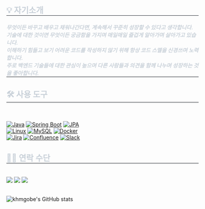 <div align= "center">
    </div>
    <div style="text-align:left;">   
    <div style="font-weight: 700; font-size: 15px; text-align: left; color: #c9d1d9;">  </div> 
    </div>
    <div style="text-align:left;"> 
        <h2 style="border-bottom: 1px solid #21262d; color: #c9d1d9;"> 💡 자기소개 </h2> 
    <h5 style="border-bottom: 1px solid #21262d; color: #c9d1d9;"> 무엇이든 바꾸고 배우고 채워나간다면, 계속해서 꾸준히 성장할 수 있다고 생각합니다. <br> 기술에 대한 것이면 무엇이든 궁금함을 가지며 매일매일 즐겁게 알아가며 살아가고 있습니다. <br> 이해하기 힘들고 보기 어려운 코드를 작성하지 않기 위해 항상 코드 스멜을 신경쓰며 노력합니다. <br>   주로 백엔드 기술들에 대한 관심이 높으며 다른 사람들과 의견을 함께 나누며 성장하는 것을 좋아합니다. <br> </h5> 
    <div style="font-weight: 700; font-size: 15px; text-align: left; color: #c9d1d9;">  </div> 
    </div>
    <div style="font-weight: 700; font-size: 15px; text-align: left; color: #c9d1d9;">  </div> 
    <h2 style="border-bottom: 1px solid #21262d; color: #c9d1d9;"> 🛠️ 사용 도구 </h2> <br> 
    <div style="margin: ; text-align: left;" "text-align: left;">

[![Java](https://img.shields.io/badge/Java-6DB33F.svg?style=for-the-badge&logo=java&logoColor=white)](https://www.java.com/)
[![Spring Boot](https://img.shields.io/badge/spring%20boot-6DB33F.svg?style=for-the-badge&logo=spring%20boot&logoColor=white)](https://spring.io/)
[![JPA](https://img.shields.io/badge/JPA-59666C.svg?style=for-the-badge&logo=hibernate&logoColor=BAAE85)](https://spring.io/projects/spring-data-jpa)<br>
[![Linux](https://img.shields.io/badge/linux-f44336.svg?style=for-the-badge&logo=linux&logoColor=white)](https://linux.com/)
[![MySQL](https://img.shields.io/badge/MySQL-4479A1.svg?style=for-the-badge&logo=MySQL&logoColor=black)](https://www.mysql.com/)
[![Docker](https://img.shields.io/badge/docker-2496ED.svg?style=for-the-badge&logo=docker&logoColor=white)](https://www.docker.com/)<br>
[![Jira](https://img.shields.io/badge/jira-0052CC.svg?style=for-the-badge&logo=jira&logoColor=white)](https://www.atlassian.com/software/jira)
[![Confluence](https://img.shields.io/badge/confluence-172B4D.svg?style=for-the-badge&logo=confluence&logoColor=white)](https://www.atlassian.com/software/confluence)
[![Slack](https://img.shields.io/badge/slack-4A154B.svg?style=for-the-badge&logo=slack&logoColor=white)](https://slack.com/)
    </div>
    <div style="text-align: left;">
    <h2 style="border-bottom: 1px solid #21262d; color: #c9d1d9;"> 🧑‍💻 연락 수단  </h2> <br> 
    <div style="text-align: left;"> <a href=https://www.instagram.com/siaheartt/> <img src="https://img.shields.io/badge/Instagram-E4405F?style=flat&logo=Instagram&logoColor=white&link=https://www.instagram.com/siaheartt/"></a>
         <a href=https://velog.io/@min0127> <img src="https://img.shields.io/badge/Velog-20C997?style=flat&logo=Velog&logoColor=white&link=https://velog.io/@min0127"></a>
         <a href=mailto:khmgobe@gmail.com> <img src="https://img.shields.io/badge/Gmail-EA4335?style=flat&logo=Gmail&logoColor=white&link=mailto:khmgobe@gmail.com"></a>
          </div> 
    </div>
    <br>

![khmgobe's GitHub stats](https://github-readme-stats.vercel.app/api?username=khmgobe&show_icons=true&theme=radical)
    
    
    
         
      
           
           
           
           
